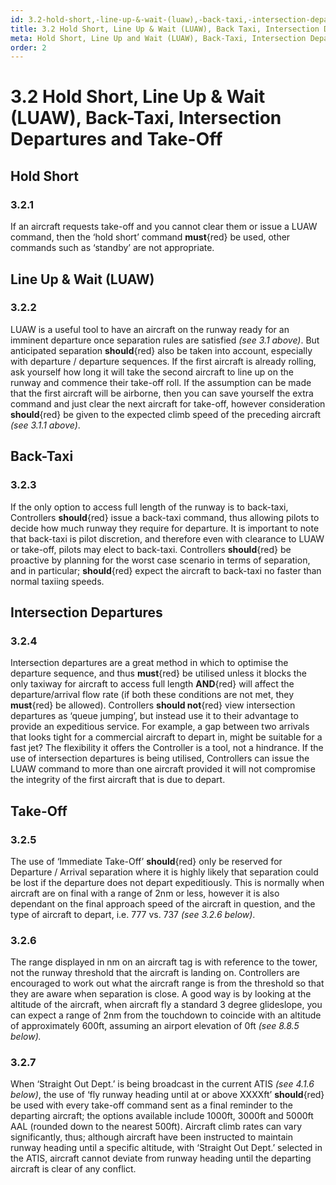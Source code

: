 ```yaml
---
id: 3.2-hold-short,-line-up-&-wait-(luaw),-back-taxi,-intersection-departures-and-take-off
title: 3.2 Hold Short, Line Up & Wait (LUAW), Back Taxi, Intersection Departures and Take Off
meta: Hold Short, Line Up and Wait (LUAW), Back-Taxi, Intersection Departures and Take-Off rules when operating a tower facility within Infinite Flight.
order: 2
---
```


# 3.2  Hold Short, Line Up & Wait (LUAW), Back-Taxi, Intersection Departures and Take-Off

 

## Hold Short

### 3.2.1    

If an aircraft requests take-off and you cannot clear them or issue a LUAW command, then the ‘hold short’ command **must**{red} be used, other commands such as ‘standby’ are not appropriate.



## Line Up & Wait (LUAW)

### 3.2.2    

LUAW is a useful tool to have an aircraft on the runway ready for an imminent departure once separation rules are satisfied *(see 3.1 above)*. But anticipated separation **should**{red} also be taken into account, especially with departure / departure sequences. If the first aircraft is already rolling, ask yourself how long it will take the second aircraft to line up on the runway and commence their take-off roll. If the assumption can be made that the first aircraft will be airborne, then you can save yourself the extra command and just clear the next aircraft for take-off, however consideration **should**{red} be given to the expected climb speed of the preceding aircraft *(see 3.1.1 above)*. 



## Back-Taxi

### 3.2.3    

If the only option to access full length of the runway is to back-taxi, Controllers **should**{red} issue a back-taxi command, thus allowing pilots to decide how much runway they require for departure. It is important to note that back-taxi is pilot discretion, and therefore even with clearance to LUAW or take-off, pilots may elect to back-taxi. Controllers **should**{red} be proactive by planning for the worst case scenario in terms of separation, and in particular; **should**{red} expect the aircraft to back-taxi no faster than normal taxiing speeds. 



## Intersection Departures

### 3.2.4    

Intersection departures are a great method in which to optimise the departure sequence, and thus **must**{red} be utilised unless it blocks the only taxiway for aircraft to access full length **AND**{red} will affect the departure/arrival flow rate (if both these conditions are not met, they **must**{red} be allowed). Controllers **should not**{red} view intersection departures as ‘queue jumping’, but instead use it to their advantage to provide an expeditious service. For example, a gap between two arrivals that looks tight for a commercial aircraft to depart in, might be suitable for a fast jet? The flexibility it offers the Controller is a tool, not a hindrance. If the use of intersection departures is being utilised, Controllers can issue the LUAW command to more than one aircraft provided it will not compromise the integrity of the first aircraft that is due to depart.



## Take-Off

### 3.2.5    

The use of ‘Immediate Take-Off’ **should**{red} only be reserved for Departure / Arrival separation where it is highly likely that separation could be lost if the departure does not depart expeditiously. This is normally when aircraft are on final with a range of 2nm or less, however it is also dependant on the final approach speed of the aircraft in question, and the type of aircraft to depart, i.e. 777 vs. 737 *(see 3.2.6 below)*.



### 3.2.6    

The range displayed in nm on an aircraft tag is with reference to the tower, not the runway threshold that the aircraft is landing on. Controllers are encouraged to work out what the aircraft range is from the threshold so that they are aware when separation is close. A good way is by looking at the altitude of the aircraft, when aircraft fly a standard 3 degree glideslope, you can expect a range of 2nm from the touchdown to coincide with an altitude of approximately 600ft, assuming an airport elevation of 0ft *(see 8.8.5 below).*



### 3.2.7    

When ‘Straight Out Dept.’ is being broadcast in the current ATIS *(see 4.1.6 below)*, the use of ‘fly runway heading until at or above XXXXft’ **should**{red} be used with every take-off command sent as a final reminder to the departing aircraft; the options available include 1000ft, 3000ft and 5000ft AAL (rounded down to the nearest 500ft). Aircraft climb rates can vary significantly, thus; although aircraft have been instructed to maintain runway heading until a specific altitude, with ‘Straight Out Dept.’ selected in the ATIS, aircraft cannot deviate from runway heading until the departing aircraft is clear of any conflict.

 